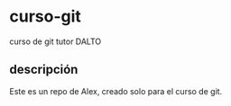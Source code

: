 # curso-git
curso de git tutor DALTO
## descripción 
 Este es un repo de Alex, creado solo para el curso de git.
